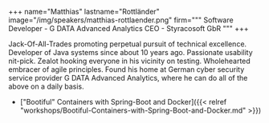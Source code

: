 +++
name="Matthias"
lastname="Rottländer"
image="/img/speakers/matthias-rottlaender.png"
firm="""
Software Developer - G DATA Advanced Analytics
CEO - Styracosoft GbR
"""
+++

Jack-Of-All-Trades promoting perpetual pursuit of technical excellence.
Developer of Java systems since about 10 years ago.
Passionate usability nit-pick.
Zealot hooking everyone in his vicinity on testing.
Wholehearted embracer of agile principles.
Found his home at German cyber security service provider G DATA Advanced Analytics, where he can do all of the above on a daily basis.


* ["Bootiful" Containers with Spring-Boot and Docker]({{< relref "workshops/Bootiful-Containers-with-Spring-Boot-and-Docker.md" >}})
